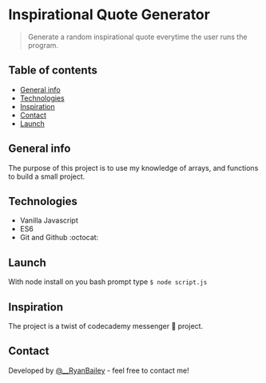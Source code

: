 # Inspirational Quote Generator
> Generate a random inspirational quote everytime the user runs the program.

## Table of contents
* [General info](#general-info)
* [Technologies](#technologies)
* [Inspiration](#inspiration)
* [Contact](#contact)
* [Launch](#launch)

## General info
The purpose of this project is to use my knowledge of arrays, and functions to build a small project.

## Technologies
* Vanilla Javascript
* ES6
* Git and Github :octocat:

## Launch
With node install on you bash prompt type ```$ node script.js```

## Inspiration
The project is a twist of codecademy messenger 💬 project.

## Contact
Developed by [@__RyanBailey](https://twitter.com/__RyanBailey) - feel free to contact me!